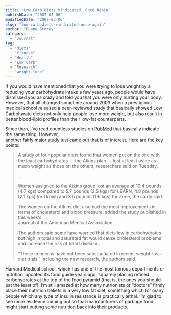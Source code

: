 ```yaml
---
title: "Low Carb Diets Vindicated, Once Again"
publishDate: "2007-03-06"
modifiedDate: "2007-03-06"
slug: "low-carb-diets-vindicated-once-again"
author: "Duane Storey"
category:
  - "Journal"
tag:
  - "diets"
  - "fitness"
  - "Health"
  - "Low Carb"
  - "Research"
  - "weight-loss"
---
```


If you would have mentioned that you were trying to lose weight by a reducing your carbohydrate intake a few years ago, people would have dismissed you as crazy and told you that you were only hurting your body. However, that all changed sometime around 2003 when a prestigious medical school released a peer-reviewed study that basically showed Low Carbohyrate diets not only help people lose more weight, but also result in better blood-lipid profiles than their low-fat counterparts.

Since then, I’ve read countless studies on [PubMed](http://www.pubmed.com) that basically indicate the same thing. However,  
[another fairly major study just came out](http://news.yahoo.com/s/nm/20070306/hl_nm/diets_atkins_dc_3) that is of interest. Here are the key points:

> A study of four popular diets found that women put on the one with the least carbohydrates — the Atkins plan — lost at least twice as much weight as those on the others, researchers said on Tuesday.
> 
> …
> 
> Women assigned to the Atkins group lost an average of 10.4 pounds (4.7 kgs) compared to 5.7 pounds (2.5 kgs) for LEARN, 4.8 pounds (2.1 kgs) for Ornish and 3.5 pounds (1.6 kgs) for Zone, the study said.
> 
> The women on the Atkins diet also had the most improvements in terms of cholesterol and blood pressure, added the study published in this week’s  
> Journal of the American Medical Association.
> 
> The authors said some have worried that diets low in carbohydrates but high in total and saturated fat would cause cholesterol problems and increase the risk of heart disease.
> 
> “These concerns have not been substantiated in recent weight-loss diet trials,” including the new research, the authors said.

Harvard Medical school, which has one of the most famous departments or nutrition, updated it’s food guide years ago, squarely placing refined carbohydrates at the top of the food pyramid (that is, the ones you should eat the least of). I’m still amazed at how many nutrionists or “doctors” firmly place their nutrition beliefs in a very low fat diet, something which for many people which any type of insulin resistance is practically lethal. I’m glad to see more evidence coming out so that manufacturers of garbage food might start putting some nutrition back into their products.